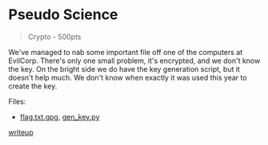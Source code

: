 # Pseudo Science

> Crypto - 500pts

We've managed to nab some important file off one of the computers at EvilCorp.
There's only one small problem, it's encrypted, and we don't know the key.
On the bright side we do have the key generation script, but it doesn't help much.
We don't know when exactly it was used this year to create the key.

Files:
- [flag.txt.gpg](src/flag.txt.gpg), [gen_key.py](src/gen_key.py)

[writeup](writeup/README.md)
